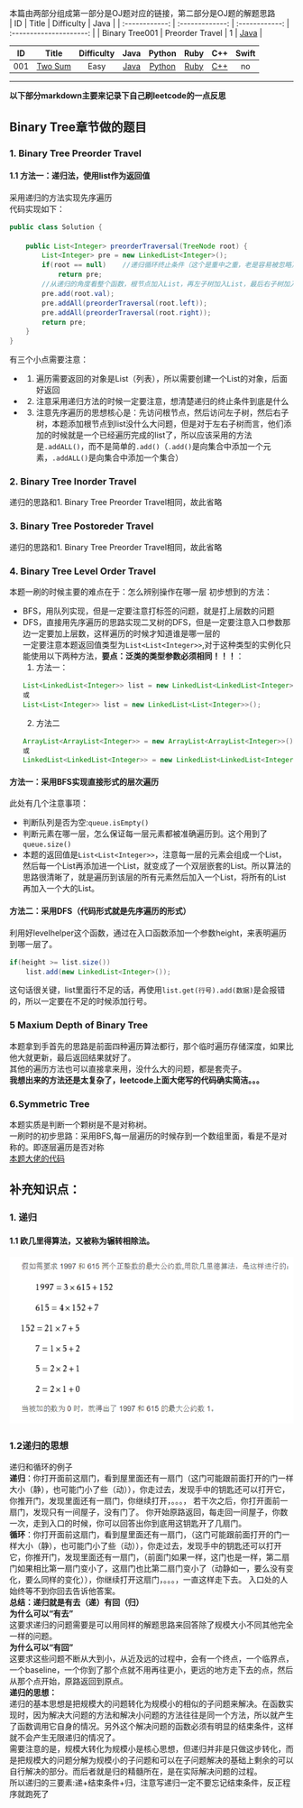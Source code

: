 本篇由两部分组成第一部分是OJ题对应的链接，第二部分是OJ题的解题思路  
|    ID          |      Title      |    Difficulty  |         Java            |
| :------------: | :-------------: | :------------: | :---------------------: |
| Binary Tree001 | Preorder Travel |      1         | [Java](https://github.com/jinhaizeng/Leetcode/blob/master/Version%20By%20Java/BinaryTree/Preorder%20Travel/Solution.java) |



|  ID  |                            Title                             | Difficulty |                             Java                             |                            Python                            |                             Ruby                             |                     C++                      |                     Swift                      |
| :--: | :----------------------------------------------------------: | :--------: | :----------------------------------------------------------: | :----------------------------------------------------------: | :----------------------------------------------------------: | :------------------------------------------: | :--------------------------------------------: |
| 001  |      [Two Sum](https://leetcode.com/problems/two-sum/)       |    Easy    | [Java](https://github.com/corpsepiges/leetcode/blob/master/Algorithms/001.%20Two%20Sum/Solution.java) | [Python](https://github.com/corpsepiges/leetcode/blob/master/Algorithms/001.%20Two%20Sum/Solution.py) | [Ruby](https://github.com/corpsepiges/leetcode/blob/master/Algorithms/001.%20Two%20Sum/Solution.rb) | [C++](http://www.liuchuo.net/archives/1006)  |                       no                       |

-------------------------------------------
**以下部分markdown主要来记录下自己刷leetcode的一点反思**
## Binary Tree章节做的题目
### 1. Binary Tree Preorder Travel
#### 1.1 方法一：递归法，使用list作为返回值
采用递归的方法实现先序遍历  
代码实现如下：  
```java
public class Solution {

    public List<Integer> preorderTraversal(TreeNode root) {
        List<Integer> pre = new LinkedList<Integer>();
        if(root == null)    //递归循环终止条件（这个是重中之重，老是容易被忽略）
            return pre;
        //从递归的角度看整个函数，根节点加入List，再左子树加入List，最后右子树加入List
        pre.add(root.val);
        pre.addAll(preorderTraversal(root.left));
        pre.addAll(preorderTraversal(root.right));
        return pre;
    }
}
```
有三个小点需要注意：  
* 1. 遍历需要返回的对象是List（列表），所以需要创建一个List的对象，后面好返回
* 2. 注意采用递归方法的时候一定要注意，想清楚递归的终止条件到底是什么
* 3. 注意先序遍历的思想核心是：先访问根节点，然后访问左子树，然后右子树，本题添加根节点到list没什么大问题，但是对于左右子树而言，他们添加的时候就是一个已经遍历完成的list了，所以应该采用的方法是`.addALL()`，而不是简单的`.add()`（`.add()`是向集合中添加一个元素，`.addALL()`是向集合中添加一个集合）

### 2. Binary Tree Inorder Travel
递归的思路和1. Binary Tree Preorder Travel相同，故此省略

### 3. Binary Tree Postoreder Travel
递归的思路和1. Binary Tree Preorder Travel相同，故此省略

### 4. Binary Tree Level Order Travel
本题一刷的时候主要的难点在于：怎么辨别操作在哪一层
初步想到的方法：
* BFS，用队列实现，但是一定要注意打标签的问题，就是打上层数的问题
* DFS，直接用先序遍历的思路实现二叉树的DFS，但是一定要注意入口参数那边一定要加上层数，这样遍历的时候才知道谁是哪一层的  
一定要注意本题返回值类型为`List<List<Integer>>`,对于这种类型的实例化只能使用以下两种方法，**要点：泛类的类型参数必须相同！！！**：
    1. 方法一：
    ```java
    List<LinkedList<Integer>> list = new LinkedList<LinkedList<Integer>>();
    或
    List<List<Integer>> list = new LinkedList<List<Integer>>();
    ```
    2. 方法二
    ```java
    ArrayList<ArrayList<Integer>> = new ArrayList<ArrayList<Integer>>();
    或
    LinkedList<LinkedList<Integer>> = new LinkedList<LinkedList<Integer>>();
    ```
#### 方法一：采用BFS实现直接形式的层次遍历
此处有几个注意事项：
* 判断队列是否为空:`queue.isEmpty()`
* 判断元素在哪一层，怎么保证每一层元素都被准确遍历到。这个用到了`queue.size()`
* 本题的返回值是`List<List<Integer>>`，注意每一层的元素会组成一个List，然后每一个List再添加进一个List，就变成了一个双层嵌套的List。所以算法的思路很清晰了，就是遍历到该层的所有元素然后加入一个List，将所有的List再加入一个大的List。
#### 方法二：采用DFS（代码形式就是先序遍历的形式）
利用好levelhelper这个函数，通过在入口函数添加一个参数height，来表明遍历到哪一层了。
```java
if(height >= list.size())
    list.add(new LinkedList<Integer>());
```
这句话很关键，list里面行不足的话，再使用`list.get(行号).add(数据)`是会报错的，所以一定要在不足的时候添加行号。

### 5 Maxium Depth of Binary Tree
本题拿到手首先的思路是前面四种遍历算法都行，那个临时遍历存储深度，如果比他大就更新，最后返回结果就好了。  
其他的遍历方法也可以直接拿来用，没什么大的问题，都是套壳子。  
**我想出来的方法还是太复杂了，leetcode上面大佬写的代码确实简洁。。。**

### 6.Symmetric Tree
本题实质是判断一个颗树是不是对称树。  
一刷时的初步思路：采用BFS,每一层遍历的时候存到一个数组里面，看是不是对称的。即逐层遍历是否对称  
[本题大佬的代码](https://leetcode.com/explore/learn/card/data-structure-tree/17/solve-problems-recursively/536/discuss/33054/Recursive-and-non-recursive-solutions-in-Java)  


## 补充知识点：
### 1. 递归
#### 1.1 欧几里得算法，又被称为辗转相除法。
![欧几里得算法的实例](https://github.com/jinhaizeng/Leetcode/blob/master/Version%20By%20Java/%E5%9B%BE%E5%BA%8A/%E6%AC%A7%E5%87%A0%E9%87%8C%E5%BE%97%E7%AE%97%E6%B3%95.png?raw=true)

### 1.2递归的思想
递归和循环的例子  
**递归**：你打开面前这扇门，看到屋里面还有一扇门（这门可能跟前面打开的门一样大小（静），也可能门小了些（动）），你走过去，发现手中的钥匙还可以打开它，你推开门，发现里面还有一扇门，你继续打开，。。。， 若干次之后，你打开面前一扇门，发现只有一间屋子，没有门了。 你开始原路返回，每走回一间屋子，你数一次，走到入口的时候，你可以回答出你到底用这钥匙开了几扇门。  
**循环**：你打开面前这扇门，看到屋里面还有一扇门，（这门可能跟前面打开的门一样大小（静），也可能门小了些（动）），你走过去，发现手中的钥匙还可以打开它，你推开门，发现里面还有一扇门，（前面门如果一样，这门也是一样，第二扇门如果相比第一扇门变小了，这扇门也比第二扇门变小了（动静如一，要么没有变化，要么同样的变化）），你继续打开这扇门，。。。，一直这样走下去。 入口处的人始终等不到你回去告诉他答案。  
**总结：递归就是有去（递）有回（归）**  
**为什么可以“有去”**  
这要求递归的问题需要是可以用同样的解题思路来回答除了规模大小不同其他完全一样的问题。  
**为什么可以“有回”**  
这要求这些问题不断从大到小，从近及远的过程中，会有一个终点，一个临界点，一个baseline，一个你到了那个点就不用再往更小，更远的地方走下去的点，然后从那个点开始，原路返回到原点。  
**递归的思想：**  
递归的基本思想是把规模大的问题转化为规模小的相似的子问题来解决。在函数实现时，因为解决大问题的方法和解决小问题的方法往往是同一个方法，所以就产生了函数调用它自身的情况。另外这个解决问题的函数必须有明显的结束条件，这样就不会产生无限递归的情况了。  
需要注意的是，规模大转化为规模小是核心思想，但递归并非是只做这步转化，而是把规模大的问题分解为规模小的子问题和可以在子问题解决的基础上剩余的可以自行解决的部分。而后者就是归的精髓所在，是在实际解决问题的过程。  
所以递归的三要素:递+结束条件+归，注意写递归一定不要忘记结束条件，反正程序就跑死了